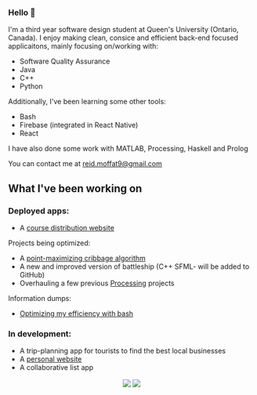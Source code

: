 ### Hello 👋

I'm a third year software design student at Queen's University (Ontario, Canada). I enjoy making clean, consice and efficient back-end focused applicaitons, mainly focusing on/working with:
* Software Quality Assurance
* Java
* C++
* Python

Additionally, I've been learning some other tools:
* Bash
* Firebase (integrated in React Native)
* React

I have also done some work with MATLAB, Processing, Haskell and Prolog

You can contact me at reid.moffat9@gmail.com

## What I've been working on

### Deployed apps:
* A [course distribution website](https://qubirdhunter.com/)

Projects being optimized:
* A [point-maximizing cribbage algorithm](https://github.com/reid-moffat/cribbage-strategy)
* A new and improved version of battleship (C++ SFML- will be added to GitHub)
* Overhauling a few previous [Processing](https://processing.org/) projects

Information dumps:
* [Optimizing my efficiency with bash](https://github.com/reid-moffat/bash-shortcuts)

### In development:
* A trip-planning app for tourists to find the best local businesses
* A [personal website](https://reid-moffat.github.io/)
* A collaborative list app

<p align="center">
<img align="center" src="https://github-readme-stats-mu-blond.vercel.app/api?username=reid-moffat&show_icons=true&count_private=true&show_icons=true&theme=midnight-purple">
<img align="center" src="https://github-readme-stats-mu-blond.vercel.app/api/top-langs/?username=reid-moffat&layout=compact&card_width=250&langs_count=10&theme=midnight-purple">
</p>
